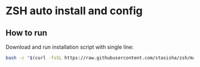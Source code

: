 ZSH auto install and config
==================================================
How to run
----------------------------
Download and run installation script with single line:
```bash
bash -c "$(curl -fsSL https://raw.githubusercontent.com/stasisha/zsh/master/install.sh)"
```
